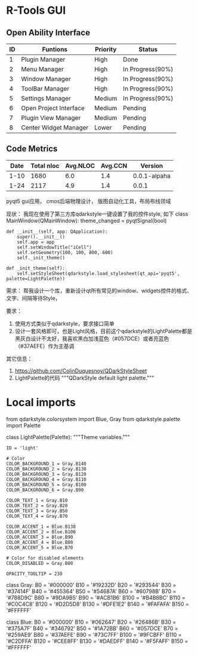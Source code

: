 # R-Tools GUI

## Open Ability Interface
ID   | Funtions                  | Priority |   Status  
---  | -------------             | ----     |    ----    
1    | Plugin Manager            | High     |    Done 
2    | Menu Manager              | High     |    In Progress(90%)
3    | Window Manager            | High     |    In Progress(90%)
4    | ToolBar Manager           | High     |    In Progress(90%)
5    | Settings Manager          | Medium   |    In Progress(90%)
6    | Open Project Interface    | Medium   |    Pending
7    | Plugin View Manager       | Medium   |    Pending
8    | Center Widget Manager     | Lower    |    Pending



## Code Metrics
Date  |  Total nloc  |  Avg.NLOC  |  Avg.CCN |  Version
---   |  ---         |  ---       |  ---     |  ---
1-10  |  1680        |  6.0       |  1.4     |  0.0.1-alpaha
1-24  |  2117        |  4.9       |  1.4     |  0.0.1


pyqt5 gui应用， cmos后端物理设计， 版图自动化工具，布局布线领域

现状：
我现在使用了第三方库qdarkstyle一键设置了我的控件style, 如下
class MainWindow(QMainWindow):
    theme_changed = pyqtSignal(bool)
    
    def __init__(self, app: QApplication):
        super().__init__()
        self.app = app
        self.setWindowTitle("iCell")
        self.setGeometry(100, 100, 800, 600)
        self._init_theme()

    def _init_theme(self):
        self.setStyleSheet(qdarkstyle.load_stylesheet(qt_api='pyqt5', palette=LightPalette))

需求：
帮我设计一个库，重新设计qt所有常见的window、widgets控件的格式、文字、间隔等待Style，

要求：
1. 使用方式类似于qdarkstyle，要求接口简单
2. 设计一套风格即可，也是Light风格，目前这个qdarkstyle的LightPalette都是黑灰白设计不太好，我喜欢黑白加浅蓝色（#057DCE）或者亮蓝色（#37AEFE）作为主基调


其它信息：
1. https://github.com/ColinDuquesnoy/QDarkStyleSheet
2. LightPalette的代码
"""QDarkStyle default light palette."""

# Local imports
from qdarkstyle.colorsystem import Blue, Gray
from qdarkstyle.palette import Palette


class LightPalette(Palette):
    """Theme variables."""

    ID = 'light'

    # Color
    COLOR_BACKGROUND_1 = Gray.B140
    COLOR_BACKGROUND_2 = Gray.B130
    COLOR_BACKGROUND_3 = Gray.B120
    COLOR_BACKGROUND_4 = Gray.B110
    COLOR_BACKGROUND_5 = Gray.B100
    COLOR_BACKGROUND_6 = Gray.B90

    COLOR_TEXT_1 = Gray.B10
    COLOR_TEXT_2 = Gray.B20
    COLOR_TEXT_3 = Gray.B50
    COLOR_TEXT_4 = Gray.B70

    COLOR_ACCENT_1 = Blue.B130
    COLOR_ACCENT_2 = Blue.B100
    COLOR_ACCENT_3 = Blue.B90
    COLOR_ACCENT_4 = Blue.B80
    COLOR_ACCENT_5 = Blue.B70
    
    # Color for disabled elements
    COLOR_DISABLED = Gray.B80

    OPACITY_TOOLTIP = 230


class Gray:
    B0 = '#000000'
    B10 = '#19232D'
    B20 = '#293544'
    B30 = '#37414F'
    B40 = '#455364'
    B50 = '#54687A'
    B60 = '#60798B'
    B70 = '#788D9C'
    B80 = '#9DA9B5'
    B90 = '#ACB1B6'
    B100 = '#B4B8BC'
    B110 = '#C0C4C8'
    B120 = '#D2D5D8'
    B130 = '#DFE1E2'
    B140 = '#FAFAFA'
    B150 = '#FFFFFF'


class Blue:
    B0 = '#000000'
    B10 = '#062647'
    B20 = '#26486B'
    B30 = '#375A7F'
    B40 = '#346792'
    B50 = '#1A72BB'
    B60 = '#057DCE'
    B70 = '#259AE9'
    B80 = '#37AEFE'
    B90 = '#73C7FF'
    B100 = '#9FCBFF'
    B110 = '#C2DFFA'
    B120 = '#CEE8FF'
    B130 = '#DAEDFF'
    B140 = '#F5FAFF'
    B150 = '#FFFFFF'

